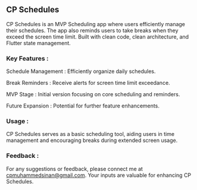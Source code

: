 ## CP Schedules

CP Schedules is an MVP Scheduling app where users efficiently manage their schedules. The app also reminds users to take breaks when they exceed the screen time limit. Built with clean code, clean architecture, and Flutter state management.

### Key Features :

Schedule Management : Efficiently organize daily schedules.

Break Reminders : Receive alerts for screen time limit exceedance.

MVP Stage : Initial version focusing on core scheduling and reminders.

Future Expansion : Potential for further feature enhancements.

### Usage :

CP Schedules serves as a basic scheduling tool, aiding users in time management and encouraging breaks during extended screen usage.

### Feedback :
For any suggestions or feedback, please connect me at cpmuhammedsinan@gmail.com. Your inputs are valuable for enhancing CP Schedules.
